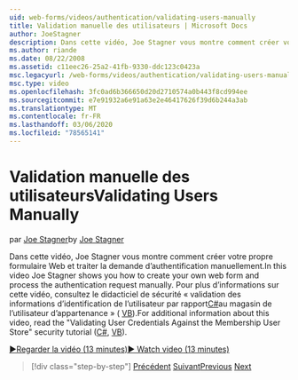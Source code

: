 ```yaml
---
uid: web-forms/videos/authentication/validating-users-manually
title: Validation manuelle des utilisateurs | Microsoft Docs
author: JoeStagner
description: Dans cette vidéo, Joe Stagner vous montre comment créer votre propre formulaire Web et traiter la demande d’authentification manuellement. Pour plus d’informations sur ce VI...
ms.author: riande
ms.date: 08/22/2008
ms.assetid: c11eec26-25a2-41fb-9330-ddc123c0423a
msc.legacyurl: /web-forms/videos/authentication/validating-users-manually
msc.type: video
ms.openlocfilehash: 3fc0ad6b366650d20d2710574a0b443f8cd994ee
ms.sourcegitcommit: e7e91932a6e91a63e2e46417626f39d6b244a3ab
ms.translationtype: MT
ms.contentlocale: fr-FR
ms.lasthandoff: 03/06/2020
ms.locfileid: "78565141"
---
```

# <a name="validating-users-manually"></a><span data-ttu-id="66583-104">Validation manuelle des utilisateurs</span><span class="sxs-lookup"><span data-stu-id="66583-104">Validating Users Manually</span></span>

<span data-ttu-id="66583-105">par [Joe Stagner](https://github.com/JoeStagner)</span><span class="sxs-lookup"><span data-stu-id="66583-105">by [Joe Stagner](https://github.com/JoeStagner)</span></span>

<span data-ttu-id="66583-106">Dans cette vidéo, Joe Stagner vous montre comment créer votre propre formulaire Web et traiter la demande d’authentification manuellement.</span><span class="sxs-lookup"><span data-stu-id="66583-106">In this video Joe Stagner shows you how to create your own web form and process the authentication request manually.</span></span> <span data-ttu-id="66583-107">Pour plus d’informations sur cette vidéo, consultez le didacticiel de sécurité « validation des informations d’identification de l’utilisateur par rapport[C#](../../overview/older-versions-security/membership/validating-user-credentials-against-the-membership-user-store-cs.md)au magasin de l’utilisateur d’appartenance » ( [VB](../../overview/older-versions-security/membership/validating-user-credentials-against-the-membership-user-store-vb.md)).</span><span class="sxs-lookup"><span data-stu-id="66583-107">For additional information about this video, read the "Validating User Credentials Against the Membership User Store" security tutorial ([C#](../../overview/older-versions-security/membership/validating-user-credentials-against-the-membership-user-store-cs.md), [VB](../../overview/older-versions-security/membership/validating-user-credentials-against-the-membership-user-store-vb.md)).</span></span>

[<span data-ttu-id="66583-108">&#9654;Regarder la vidéo (13 minutes)</span><span class="sxs-lookup"><span data-stu-id="66583-108">&#9654; Watch video (13 minutes)</span></span>](https://channel9.msdn.com/Blogs/ASP-NET-Site-Videos/validating-users-manually)

> [!div class="step-by-step"]
> <span data-ttu-id="66583-109">[Précédent](creating-user-accounts-programmatically.md)
> [Suivant](validating-users-with-the-login-control.md)</span><span class="sxs-lookup"><span data-stu-id="66583-109">[Previous](creating-user-accounts-programmatically.md)
[Next](validating-users-with-the-login-control.md)</span></span>
